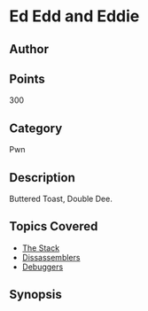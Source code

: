 # Ed Edd and Eddie
## Author

## Points
300
## Category
Pwn
## Description
Buttered Toast, Double Dee.
## Topics Covered

- [The Stack](/binary-exploitation/what-is-the-stack/)
- [Dissassemblers](/reverse-engineering/what-are-disassemblers/)
- [Debuggers](/reverse-engineering/what-is-gdb/)
## Synopsis

